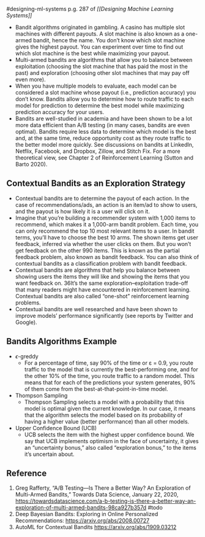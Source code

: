 #designing-ml-systems 
p.g. 287 of *[[Designing Machine Learning Systems]]*
- Bandit algorithms originated in gambling. A casino has multiple slot machines with different payouts. A slot machine is also known as a one-armed bandit, hence the name. You don’t know which slot machine gives the highest payout. You can experiment over time to find out which slot machine is the best while maximizing your payout.
- Multi-armed bandits are algorithms that allow you to balance between exploitation (choosing the slot machine that has paid the most in the past) and exploration (choosing other slot machines that may pay off even more).
- When you have multiple models to evaluate, each model can be considered a slot machine whose payout (i.e., prediction accuracy) you don’t know. Bandits allow you to determine how to route traffic to each model for prediction to determine the best model while maximizing prediction accuracy for your users.
- Bandits are well-studied in academia and have been shown to be a lot more data efficient than A/B testing (in many cases, bandits are even optimal). Bandits require less data to determine which model is the best and, at the same time, reduce opportunity cost as they route traffic to the better model more quickly. See discussions on bandits at LinkedIn, Netflix, Facebook, and Dropbox, Zillow, and Stitch Fix. For a more theoretical view, see Chapter 2 of Reinforcement Learning (Sutton and Barto 2020).

## Contextual Bandits as an Exploration Strategy
- Contextual bandits are to determine the payout of each action. In the case of recommendations/ads, an action is an item/ad to show to users, and the payout is how likely it is a user will click on it.
- Imagine that you’re building a recommender system with 1,000 items to recommend, which makes it a 1,000-arm bandit problem. Each time, you can only recommend the top 10 most relevant items to a user. In bandit terms, you’ll have to choose the best 10 arms. The shown items get user feedback, inferred via whether the user clicks on them. But you won’t get feedback on the other 990 items. This is known as the partial feedback problem, also known as bandit feedback. You can also think of contextual bandits as a classification problem with bandit feedback.
- Contextual bandits are algorithms that help you balance between showing users the items they will like and showing the items that you want feedback on. 36It’s the same exploration–exploitation trade-off that many readers might have encountered in reinforcement learning. Contextual bandits are also called “one-shot” reinforcement learning problems. 
- Contextual bandits are well researched and have been shown to improve models’ performance significantly (see reports by Twitter and Google).

## Bandits Algorithms Example
- $\epsilon$-greddy
	- For a percentage of time, say 90% of the time or ε = 0.9, you route traffic to the model that is currently the best-performing one, and for the other 10% of the time, you route traffic to a random model. This means that for each of the predictions your system generates, 90% of them come from the best-at-that-point-in-time model.
- Thompson Sampling
	- Thompson Sampling selects a model with a probability that this model is optimal given the current knowledge. In our case, it means that the algorithm selects the model based on its probability of having a higher value (better performance) than all other models.
- Upper Confidence Bound (UCB)
	- UCB selects the item with the highest upper confidence bound. We say that UCB implements optimism in the face of uncertainty, it gives an “uncertainty bonus,” also called “exploration bonus,” to the items it’s uncertain about.

## Reference
1. Greg Rafferty, “A/B Testing—Is There a Better Way? An Exploration of Multi-Armed Bandits,” Towards Data Science, January 22, 2020, https://towardsdatascience.com/a-b-testing-is-there-a-better-way-an-exploration-of-multi-armed-bandits-98ca927b357d #todo 
2. Deep Bayesian Bandits: Exploring in Online Personalized Recommendations: https://arxiv.org/abs/2008.00727
3. AutoML for Contextual Bandits https://arxiv.org/abs/1909.03212